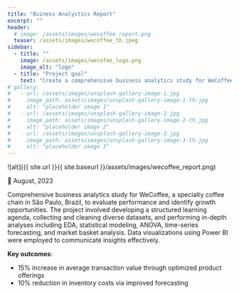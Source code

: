 ```yaml
---
title: "Buiness Analystics Report"
excerpt: ""
header:
  # image: /assets/images/wecoffee_report.png
  teaser: /assets/images/wecoffee_th.jpeg
sidebar:
  - title: ""
    image: /assets/images/wecofee_logo.png
    image_alt: "logo"
  - title: "Project goal"
    text: "Create a comprehensive business analytics study for WeCoffee to evaluate current performance metrics and identify strategic growth opportunities. Provide data-driven insights to inform decision-making and optimize business operations."
# gallery:
#   - url: /assets/images/unsplash-gallery-image-1.jpg
#     image_path: assets/images/unsplash-gallery-image-1-th.jpg
#     alt: "placeholder image 1"
#   - url: /assets/images/unsplash-gallery-image-2.jpg
#     image_path: assets/images/unsplash-gallery-image-2-th.jpg
#     alt: "placeholder image 2"
#   - url: /assets/images/unsplash-gallery-image-3.jpg
#     image_path: assets/images/unsplash-gallery-image-3-th.jpg
#     alt: "placeholder image 3"
---
```


![alt]({{ site.url }}{{ site.baseurl }}/assets/images/wecoffee_report.png)

📅 August, 2023

Comprehensive business analytics study for WeCoffee, a specialty coffee chain in São Paulo, Brazil, to evaluate performance and identify growth opportunities. The project involved developing a structured learning agenda, collecting and cleaning diverse datasets, and performing in-depth analyses including EDA, statistical modeling, ANOVA, time-series forecasting, and market basket analysis. Data visualizations using Power BI were employed to communicate insights effectively.

**Key outcomes**:
- 15% increase in average transaction value through optimized product offerings
- 10% reduction in inventory costs via improved forecasting

<!-- {% include gallery caption="This is a sample gallery to go along with this case study." %} -->